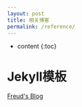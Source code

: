 ```yaml
---
layout: post
title: 相关博客
permalink: /reference/
---
```


* content
{:toc}


Jekyll模板
=====================
[Freud's Blog](http://www.hifreud.com/)  


